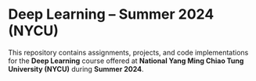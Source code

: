 # Deep Learning – Summer 2024 (NYCU)

This repository contains assignments, projects, and code implementations for the **Deep Learning** course offered at **National Yang Ming Chiao Tung University (NYCU)** during **Summer 2024**.
